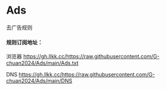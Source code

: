 #  Ads

去广告规则


#### 规则订阅地址：
浏览器 https://gh.llkk.cc/https://raw.githubusercontent.com/G-chuan2024/Ads/main/Ads.txt

DNS    https://gh.llkk.cc/https://raw.githubusercontent.com/G-chuan2024/Ads/main/DNS
